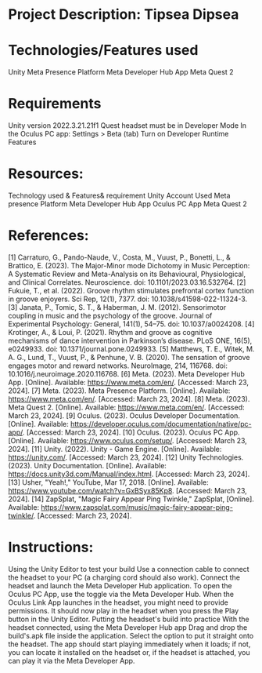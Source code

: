 # Project Description: Tipsea Dipsea



# Technologies/Features used
Unity
Meta Presence Platform
Meta Developer Hub App
Meta Quest 2

# Requirements
Unity version 2022.3.21.21f1
Quest headset must be in Developer Mode
In the Oculus PC app:
Settings > Beta (tab) Turn on Developer Runtime Features 

# Resources:
Technology used & Features& requirement
Unity Account
Used Meta presence Platform
Meta Developer Hub App
Oculus PC App
Meta Quest 2

# References:
[1] Carraturo, G., Pando-Naude, V., Costa, M., Vuust, P., Bonetti, L., & Brattico, E. (2023). The Major-Minor mode Dichotomy in Music Perception: A Systematic Review and Meta-Analysis on its Behavioural, Physiological, and Clinical Correlates. Neuroscience. doi: 10.1101/2023.03.16.532764.
[2] Fukuie, T., et al. (2022). Groove rhythm stimulates prefrontal cortex function in groove enjoyers. Sci Rep, 12(1), 7377. doi: 10.1038/s41598-022-11324-3.
[3] Janata, P., Tomic, S. T., & Haberman, J. M. (2012). Sensorimotor coupling in music and the psychology of the groove. Journal of Experimental Psychology: General, 141(1), 54–75. doi: 10.1037/a0024208.
[4] Krotinger, A., & Loui, P. (2021). Rhythm and groove as cognitive mechanisms of dance intervention in Parkinson’s disease. PLoS ONE, 16(5), e0249933. doi: 10.1371/journal.pone.0249933.
[5] Matthews, T. E., Witek, M. A. G., Lund, T., Vuust, P., & Penhune, V. B. (2020). The sensation of groove engages motor and reward networks. NeuroImage, 214, 116768. doi: 10.1016/j.neuroimage.2020.116768.
[6] Meta. (2023). Meta Developer Hub App. [Online]. Available: https://www.meta.com/en/. [Accessed: March 23, 2024].
[7] Meta. (2023). Meta Presence Platform. [Online]. Available: https://www.meta.com/en/. [Accessed: March 23, 2024].
[8] Meta. (2023). Meta Quest 2. [Online]. Available: https://www.meta.com/en/. [Accessed: March 23, 2024].
[9] Oculus. (2023). Oculus Developer Documentation. [Online]. Available: https://developer.oculus.com/documentation/native/pc-app/. [Accessed: March 23, 2024].
[10] Oculus. (2023). Oculus PC App. [Online]. Available: https://www.oculus.com/setup/. [Accessed: March 23, 2024].
[11] Unity. (2022). Unity - Game Engine. [Online]. Available: https://unity.com/. [Accessed: March 23, 2024].
[12] Unity Technologies. (2023). Unity Documentation. [Online]. Available: https://docs.unity3d.com/Manual/index.html. [Accessed: March 23, 2024].
[13] Usher, "Yeah!," YouTube, Mar 17, 2018. [Online]. Available: https://www.youtube.com/watch?v=GxBSyx85Kp8. [Accessed: March 23, 2024].
[14] ZapSplat, "Magic Fairy Appear Ping Twinkle," ZapSplat, [Online]. Available: https://www.zapsplat.com/music/magic-fairy-appear-ping-twinkle/. [Accessed: March 23, 2024].

# Instructions:
Using the Unity Editor to test your build
Use a connection cable to connect the headset to your PC (a charging cord should also work).
Connect the headset and launch the Meta Developer Hub application.
To open the Oculus PC App, use the toggle via the Meta Developer Hub.
When the Oculus Link App launches in the headset, you might need to provide permissions.
It should now play in the headset when you press the Play button in the Unity Editor.
Putting the headset's build into practice
With the headset connected, using the Meta Developer Hub app
Drag and drop the build's.apk file inside the application.
Select the option to put it straight onto the headset. 
The app should start playing immediately when it loads; if not, you can locate it installed on the headset or, if the headset is attached, you can play it via the Meta Developer App.

